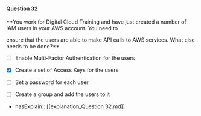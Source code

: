 #### Question  32


**You work for Digital Cloud Training and have just created a number of IAM users in your AWS account. You need to

ensure that the users are able to make API calls to AWS services. What else needs to be done?**


- [ ] Enable Multi-Factor Authentication for the users


- [x] Create a set of Access Keys for the users


- [ ] Set a password for each user


- [ ] Create a group and add the users to it



- hasExplain:: [[explanation_Question  32.md]]